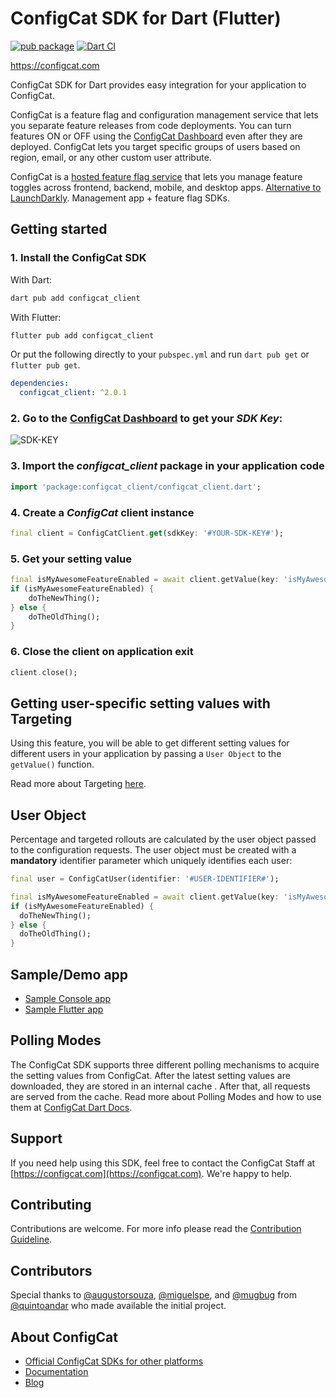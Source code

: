 # ConfigCat SDK for Dart (Flutter)

[![pub package](https://img.shields.io/pub/v/configcat_client.svg)](https://pub.dev/packages/configcat_client)
[![Dart CI](https://github.com/configcat/dart-sdk/actions/workflows/dart-ci.yml/badge.svg?branch=main)](https://github.com/configcat/dart-sdk/actions/workflows/dart-ci.yml)

https://configcat.com

ConfigCat SDK for Dart provides easy integration for your application to ConfigCat.

ConfigCat is a feature flag and configuration management service that lets you separate feature releases from code deployments. You can turn features ON or OFF using the <a href="https://app.configcat.com" target="_blank">ConfigCat Dashboard</a> even after they are deployed. ConfigCat lets you target specific groups of users based on region, email, or any other custom user attribute.

ConfigCat is a <a href="https://configcat.com" target="_blank">hosted feature flag service</a> that lets you manage feature toggles across frontend, backend, mobile, and desktop apps. <a href="https://configcat.com" target="_blank">Alternative to LaunchDarkly</a>. Management app + feature flag SDKs.

## Getting started

### 1. Install the ConfigCat SDK
With Dart:
```bash
dart pub add configcat_client
```
With Flutter:
```bash
flutter pub add configcat_client
```
Or put the following directly to your `pubspec.yml` and run `dart pub get` or `flutter pub get`.
```yaml
dependencies:
  configcat_client: ^2.0.1
```

### 2. Go to the <a href="https://app.configcat.com/sdkkey" target="_blank">ConfigCat Dashboard</a> to get your *SDK Key*:
![SDK-KEY](https://raw.githubusercontent.com/ConfigCat/dart-sdk/master/media/readme02-3.png  "SDK-KEY")

### 3. Import the *configcat_client* package in your application code
```dart
import 'package:configcat_client/configcat_client.dart';
```

### 4. Create a *ConfigCat* client instance
```dart
final client = ConfigCatClient.get(sdkKey: '#YOUR-SDK-KEY#');
```

### 5. Get your setting value
```dart
final isMyAwesomeFeatureEnabled = await client.getValue(key: 'isMyAwesomeFeatureEnabled', defaultValue: false);
if (isMyAwesomeFeatureEnabled) {
    doTheNewThing();
} else {
    doTheOldThing();
}
```
### 6. Close the client on application exit
```dart
client.close();
```

## Getting user-specific setting values with Targeting
Using this feature, you will be able to get different setting values for different users in your application by passing a `User Object` to the `getValue()` function.

Read more about Targeting [here](https://configcat.com/docs/advanced/targeting/).


## User Object
Percentage and targeted rollouts are calculated by the user object passed to the configuration requests.
The user object must be created with a **mandatory** identifier parameter which uniquely identifies each user:
```dart
final user = ConfigCatUser(identifier: '#USER-IDENTIFIER#');

final isMyAwesomeFeatureEnabled = await client.getValue(key: 'isMyAwesomeFeatureEnabled', defaultValue: false, user: user);
if (isMyAwesomeFeatureEnabled) {
  doTheNewThing();
} else {
  doTheOldThing();
}
```

## Sample/Demo app
* [Sample Console app](https://github.com/ConfigCat/dart-sdk/tree/main/example/lib)
* [Sample Flutter app](https://github.com/ConfigCat/dart-sdk/tree/main/example/flutter)

## Polling Modes
The ConfigCat SDK supports three different polling mechanisms to acquire the setting values from ConfigCat. After the latest setting values are downloaded, they are stored in an internal cache . After that, all requests are served from the cache. Read more about Polling Modes and how to use them at [ConfigCat Dart Docs](https://configcat.com/docs/sdk-reference/dart/).

## Support
If you need help using this SDK, feel free to contact the ConfigCat Staff at [https://configcat.com](https://configcat.com). We're happy to help.

## Contributing
Contributions are welcome. For more info please read the [Contribution Guideline](CONTRIBUTING.md).

## Contributors
Special thanks to [@augustorsouza](https://github.com/augustorsouza), [@miguelspe](https://github.com/miguelspe), and [@mugbug](https://github.com/mugbug) from [@quintoandar](https://github.com/quintoandar) who made available the initial project.

## About ConfigCat
- [Official ConfigCat SDKs for other platforms](https://github.com/configcat)
- [Documentation](https://configcat.com/docs)
- [Blog](https://configcat.com/blog)